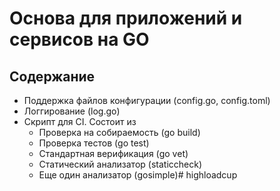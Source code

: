 # Основа для приложений и сервисов на GO

## Содержание

* Поддержка файлов конфигурации (config.go, config.toml)
* Логгирование (log.go)
* Скрипт для CI. Состоит из
  * Проверка на собираемость (go build)
  * Проверка тестов (go test)
  * Стандартная верификация (go vet)
  * Статический анализатор (staticcheck)
  * Еще один анализатор (gosimple)# highloadcup
